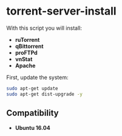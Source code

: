 # torrent-server-install

With this script you will install:
- **ruTorrent**
- **qBittorrent**
- **proFTPd**
- **vnStat**
- **Apache**

First, update the system:

```bash
sudo apt-get update
sudo apt-get dist-upgrade -y
```

## Compatibility

- **Ubuntu 16.04**
